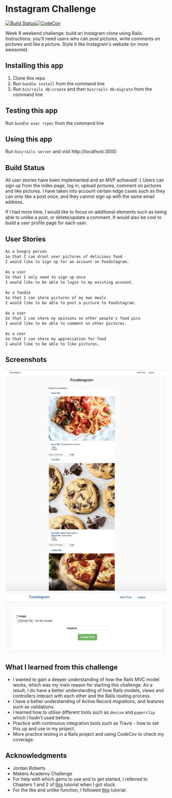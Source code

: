 Instagram Challenge
===================

[![Build Status](https://travis-ci.org/jordantroberts/instagram.svg?branch=master)](https://travis-ci.org/jordantroberts/instagram)[![CodeCov](https://img.shields.io/codecov/c/github/jordantroberts/instagram.svg)](https://codecov.io/gh/jordantroberts/instagram)


Week 8 weekend challenge: build an Instagram clone using Rails. Instructions: you'll need users who can post pictures, write comments on pictures and like a picture. Style it like Instagram's website (or more awesome).

## Installing this app
1. Clone this repo
2. Run `bundle install` from the command line
3. Run `bin/rails db:create` and then `bin/rails db:migrate` from the command line

## Testing this app
Run `bundle exec rspec` from the command line

## Using this app
Run `bin/rails server` and visit http://localhost:3000

## Build Status

All user stories have been implemented and an MVP achieved! :) Users can sign up from the index page, log in, upload pictures, comment on pictures and like pictures. I have taken into account certain edge cases such as they can only like a post once, and they cannot sign up with the same email address.

If I had more time, I would like to focus on additional elements such as being able to unlike a post, or delete/update a comment. It would also be cool to build a user profile page for each user.

## User Stories

```
As a hungry person
So that I can drool over pictures of delicious food
I would like to sign up for an account on Foodstagram.

As a user
So that I only need to sign up once
I would like to be able to login to my existing account.

As a foodie
So that I can share pictures of my own meals
I would like to be able to post a picture to Foodstagram.

As a user
So that I can share my opinions on other people's food pics
I would like to be able to comment on other pictures.

As a user
So that I can share my appreciation for food
I would like to be able to like pictures.
```

## Screenshots

<div align="center">
    <img src="LatestScreenshot.png" width="800px"</img>
</div>

<div align="center">
    <img src="UploadScreenshot.png" width="800px"</img>
</div>

## What I learned from this challenge

* I wanted to gain a deeper understanding of how the Rails MVC model works, which was my main reason for starting this challenge. As a result, I do have a better understanding of how Rails models, views and controllers interact with each other and the Rails routing process.
* I have a better understanding of Active Record migrations, and features such as validations.
* I learned how to utilise different tools such as `devise` and `paperclip` which I hadn't used before.
* Practice with continuous integration tools such as Travis - how to set this up and use in my project.
* More practice testing in a Rails project and using CodeCov to check my coverage.

## Acknowledgments
- Jordan Roberts
- Makers Academy Challenge
- For help with which gems to use and to get started, I referred to Chapters 1 and 2 of <a href="https://github.com/benwalks/Lets-Build-Instagram-Free-Book">this</a> tutorial when I got stuck.
- For the like and unlike function, I followed <a href="https://medium.com/full-taxx/how-to-add-likes-to-posts-in-rails-e81430101bc2">this</a> tutorial. 

